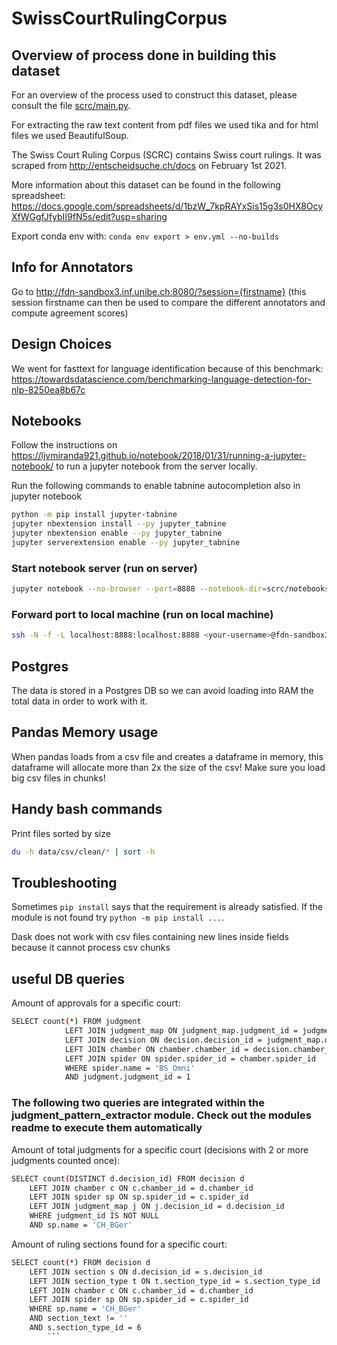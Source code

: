 # SwissCourtRulingCorpus

## Overview of process done in building this dataset

For an overview of the process used to construct this dataset, please consult the file [scrc/main.py](scrc/main.py).

For extracting the raw text content from pdf files we used tika and for html files we used BeautifulSoup.

The Swiss Court Ruling Corpus (SCRC) contains Swiss court rulings. It was scraped from http://entscheidsuche.ch/docs on
February 1st 2021.

More information about this dataset can be found in the following
spreadsheet: https://docs.google.com/spreadsheets/d/1bzW_7kpRAYxSis15g3s0HX8OcyXfWGgfJfybII9fN5s/edit?usp=sharing

Export conda env with:
```conda env export > env.yml --no-builds```

## Info for Annotators

Go to http://fdn-sandbox3.inf.unibe.ch:8080/?session={firstname}
(this session firstname can then be used to compare the different annotators and compute agreement scores)

## Design Choices

We went for fasttext for language identification because of this
benchmark: https://towardsdatascience.com/benchmarking-language-detection-for-nlp-8250ea8b67c

## Notebooks

Follow the instructions on https://ljvmiranda921.github.io/notebook/2018/01/31/running-a-jupyter-notebook/ to run a
jupyter notebook from the server locally.

Run the following commands to enable tabnine autocompletion also in jupyter notebook

```bash
python -m pip install jupyter-tabnine
jupyter nbextension install --py jupyter_tabnine
jupyter nbextension enable --py jupyter_tabnine
jupyter serverextension enable --py jupyter_tabnine
```

### Start notebook server (run on server)

```bash
jupyter notebook --no-browser --port=8888 --notebook-dir=scrc/notebooks
```

### Forward port to local machine (run on local machine)

```bash
ssh -N -f -L localhost:8888:localhost:8888 <your-username>@fdn-sandbox3.inf.unibe.ch
```

## Postgres

The data is stored in a Postgres DB so we can avoid loading into RAM the total data in order to work with it.

## Pandas Memory usage

When pandas loads from a csv file and creates a dataframe in memory, this dataframe will allocate more than 2x the size
of the csv! Make sure you load big csv files in chunks!

## Handy bash commands

Print files sorted by size

```bash
du -h data/csv/clean/* | sort -h
```

## Troubleshooting

Sometimes ``pip install`` says that the requirement is already satisfied. If the module is not found
try ``python -m pip install ...``.

Dask does not work with csv files containing new lines inside fields because it cannot process csv chunks

## useful DB queries

Amount of approvals for a specific court:
```bash
SELECT count(*) FROM judgment
            LEFT JOIN judgment_map ON judgment_map.judgment_id = judgment.judgment_id
            LEFT JOIN decision ON decision.decision_id = judgment_map.decision_id
            LEFT JOIN chamber ON chamber.chamber_id = decision.chamber_id
            LEFT JOIN spider ON spider.spider_id = chamber.spider_id
            WHERE spider.name = 'BS_Omni'
            AND judgment.judgment_id = 1
```
### The following two queries are integrated within the judgment_pattern_extractor module. Check out the modules readme to execute them automatically


Amount of total judgments for a specific court (decisions with 2 or more judgments counted once):
```bash
SELECT count(DISTINCT d.decision_id) FROM decision d 
    LEFT JOIN chamber c ON c.chamber_id = d.chamber_id 
    LEFT JOIN spider sp ON sp.spider_id = c.spider_id 
    LEFT JOIN judgment_map j ON j.decision_id = d.decision_id 
    WHERE judgment_id IS NOT NULL 
    AND sp.name = 'CH_BGer' 
```

Amount of ruling sections found for a specific court:
```bash
SELECT count(*) FROM decision d
    LEFT JOIN section s ON d.decision_id = s.decision_id
    LEFT JOIN section_type t ON t.section_type_id = s.section_type_id
    LEFT JOIN chamber c ON c.chamber_id = d.chamber_id
    LEFT JOIN spider sp ON sp.spider_id = c.spider_id
    WHERE sp.name = 'CH_BGer'
    AND section_text != ''
    AND s.section_type_id = 6
        ```
